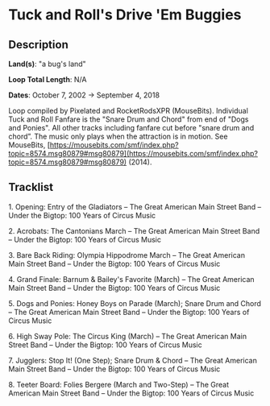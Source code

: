 # Tuck and Roll's Drive 'Em Buggies

## Description

**Land(s)**: "a bug's land"

**Loop Total Length**: N/A

**Dates**: October 7, 2002 → September 4, 2018

Loop compiled by Pixelated and RocketRodsXPR (MouseBits).
Individual Tuck and Roll Fanfare is the "Snare Drum and Chord" from end of "Dogs and Ponies". All other tracks including fanfare cut before "snare drum and chord”. The music only plays when the attraction is in motion. See MouseBits, [https://mousebits.com/smf/index.php?topic=8574.msg80879#msg80879](https://mousebits.com/smf/index.php?topic=8574.msg80879#msg80879) (2014).

## Tracklist

1\. Opening: Entry of the Gladiators – The Great American Main Street Band – Under the Bigtop: 100 Years of Circus Music



2\. Acrobats: The Cantonians March – The Great American Main Street Band – Under the Bigtop: 100 Years of Circus Music



3\. Bare Back Riding: Olympia Hippodrome March – The Great American Main Street Band – Under the Bigtop: 100 Years of Circus Music



4\. Grand Finale: Barnum & Bailey's Favorite (March) – The Great American Main Street Band – Under the Bigtop: 100 Years of Circus Music



5\. Dogs and Ponies: Honey Boys on Parade (March); Snare Drum and Chord – The Great American Main Street Band – Under the Bigtop: 100 Years of Circus Music



6\. High Sway Pole: The Circus King (March) – The Great American Main Street Band – Under the Bigtop: 100 Years of Circus Music



7\. Jugglers: Stop It! (One Step); Snare Drum & Chord – The Great American Main Street Band – Under the Bigtop: 100 Years of Circus Music



8\. Teeter Board: Folies Bergere (March and Two-Step) – The Great American Main Street Band – Under the Bigtop: 100 Years of Circus Music


